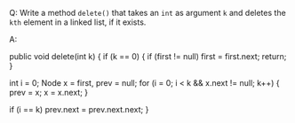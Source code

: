 Q: Write a method `delete()` that takes an `int` as argument `k` and deletes
the `kth` element in a linked list, if it exists.

A:


public void delete(int k) {
  if (k == 0) {
    if (first != null) first = first.next;
    return;
  }

  int i = 0;
  Node x = first, prev = null;
  for (i = 0; i < k && x.next != null; k++) {
    prev = x;
    x = x.next;
  }

  if (i == k) prev.next = prev.next.next;
}
